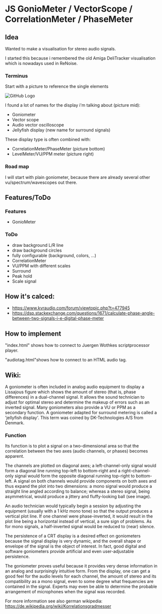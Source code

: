 # JS GonioMeter / VectorScope / CorrelationMeter / PhaseMeter

## Idea
Wanted to make a visualisation for stereo audio signals.

I started this because i remembered the old Amiga DeliTracker visualisation which is nowadays used in ReNoise.

### Terminus
Start with a picture to reference the single elements

![GitHub Logo](https://commons.wikimedia.org/wiki/File:Goniometer_RTW.jpg#/media/File:Goniometer_RTW.jpg)

I found a lot of names for the display i'm talking about (picture mid):
- Goniometer
- Vector scope
- Audio vector oscilloscope
- Jellyfish display (new name for surround signals)

These display type is often combined with:
- CorrelationMeter/PhaseMeter (picture bottom)
- LevelMeter/VU/PPM meter (picture right)

### Road map
I will start with plain goniometer, because there are already several other vu/spectrum/wavescopes out there.

## Features/ToDo
### Features
- GonioMeter
### ToDo
- draw background L/R line
- draw background circles
- fully configurable (background, colors, ...)
- CorrelationMeter
- VU/PPM with different scales
- Surround
- Peak hold
- Scale signal

## How it's calced:
- https://www.kvraudio.com/forum/viewtopic.php?t=477945
- https://dsp.stackexchange.com/questions/1671/calculate-phase-angle-between-two-signals-i-e-digital-phase-meter

## How to implement
"index.html" shows how to connect to Juergen Wothkes scriptprocessor player.

"audiotag.html"shows how to connect to an HTML audio tag.

## Wiki:
A goniometer is often included in analog audio equipment to display a Lissajous figure which shows the amount of stereo (that is, phase differences) in a dual-channel signal. It allows the sound technician to adjust for optimal stereo and determine the makeup of errors such as an inverted signal. Many goniometers also provide a VU or PPM as a secondary function. A goniometer adapted for surround metering is called a 'jellyfish display'. This term was coined by DK-Technologies A/S from Denmark.

### Function
Its function is to plot a signal on a two-dimensional area so that the correlation between the two axes (audio channels, or phases) becomes apparent.

The channels are plotted on diagonal axes; a left-channel-only signal would form a diagonal line running top-left to bottom-right and a right-channel-only signal would form the opposite diagonal running top-right to bottom-left. A signal on both channels would provide components on both axes and thus expand the plot into two dimensions: a mono signal would produce a straight line angled according to balance; whereas a stereo signal, being asymmetrical, would produce a jittery and fluffy-looking ball (see image).

An audio technician would typically begin a session by adjusting the equipment (usually with a 1 kHz mono tone) so that the output produces a vertical plot line. If one channel were phase-inverted, it would result in the plot line being a horizontal instead of vertical, a sure sign of problems. As for mono signals, a half-inverted signal would be reduced to (near) silence.

The persistence of a CRT display is a desired effect on goniometers because the signal display is very dynamic, and the overall shape or envelope of the signal is the object of interest. In fact, good digital and software goniometers provide artificial and even user-adjustable persistence.

The goniometer proves useful because it provides very dense information in an analog and surprisingly intuitive form. From the display, one can get a good feel for the audio levels for each channel, the amount of stereo and its compatibility as a mono signal, even to some degree what frequencies are contained in the signal. Experts may even be able to determine the probable arrangement of microphones when the signal was recorded.

For more information see also german wikipedia: https://de.wikipedia.org/wiki/Korrelationsgradmesser

